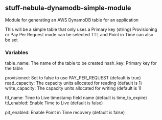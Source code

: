## stuff-nebula-dynamodb-simple-module
Module for generating an AWS DynamoDB table for an application

This will be a simple table that only uses a Primary key (string)
Provisioning or Pay Per Request mode can be selected
TTL and Point in Time can also be set

### Variables ###

table_name: The name of the table to be created
hash_key: Primary key for the table

provisioned: Set to false to use PAY_PER_REQUEST (default is true)
read_capacity: The capacity units allocated for reading (default is 1)
write_capacity: The capacity units allocated for writing (default is 1)

ttl_name: Time to Live timestamp field name (default is time_to_expire)
ttl_enabled: Enable Time to Live (default is false)

pit_enabled: Enable Point in Time recovery (default is false)


